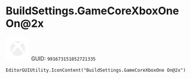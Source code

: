 # BuildSettings.GameCoreXboxOne On@2x
![](/img/BuildSettings.GameCoreXboxOne%20On@2x.png)
GUID: `991673151852721335`
```
EditorGUIUtility.IconContent("BuildSettings.GameCoreXboxOne On@2x")
```
